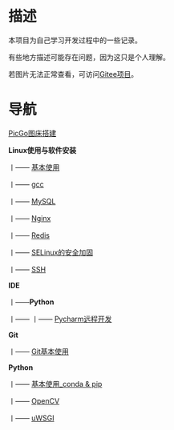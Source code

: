 # 描述

本项目为自己学习开发过程中的一些记录。

有些地方描述可能存在问题，因为这只是个人理解。

若图片无法正常查看，可访问[Gitee项目](https://gitee.com/Lumoonc/tuffynotes)。

# 导航

[PicGo图床搭建](https://github.com/tufbel/TuffyNotes/blob/github/PicGo%E6%90%AD%E5%BB%BA%E5%9B%BE%E5%BA%8A.md)

**Linux使用与软件安装**

丨—— [基本使用](https://github.com/tufbel/TuffyNotes/blob/github/Linux使用与软件安装/基本使用.md)

丨—— [gcc](https://github.com/tufbel/TuffyNotes/blob/github/Linux使用与软件安装/gcc.md)

丨—— [MySQL](https://github.com/tufbel/TuffyNotes/blob/github/Linux使用与软件安装/MySQL.md)

丨—— [Nginx](https://github.com/tufbel/TuffyNotes/blob/github/Linux使用与软件安装/Nginx.md)

丨—— [Redis](https://github.com/tufbel/TuffyNotes/blob/github/Linux使用与软件安装/Redis.md)

丨—— [SELinux的安全加固](https://github.com/tufbel/TuffyNotes/blob/github/Linux使用与软件安装/SELinux的安全加固.md)

丨—— [SSH](https://github.com/tufbel/TuffyNotes/blob/github/python/Linux使用与软件安装/SSH.md)

**IDE**

丨——**Python**

丨—— 丨—— [Pycharm远程开发](https://github.com/tufbel/TuffyNotes/blob/github/IDE/Python/PyCharm远程开发.md)		

**Git**

丨——  [Git基本使用](https://github.com/tufbel/TuffyNotes/blob/github/Git/Git使用.md)

**Python**

丨—— [基本使用_conda & pip](https://github.com/tufbel/TuffyNotes/blob/github/Python/基本使用_conda%20&%20pip.md)

丨—— [OpenCV](https://github.com/tufbel/TuffyNotes/blob/github/python/OpenCV.md)

丨—— [uWSGI](https://github.com/tufbel/TuffyNotes/blob/github/python/uWSGI.md)

